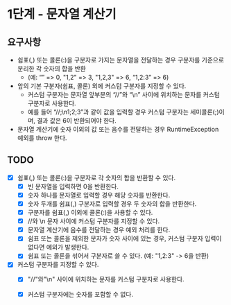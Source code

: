 # 1단계 - 문자열 계산기

## 요구사항

* 쉼표(,) 또는 콜론(:)을 구분자로 가지는 문자열을 전달하는 경우 구분자를 기준으로 분리한 각 숫자의 합을 반환 
  - (예: “” => 0, "1,2" => 3, "1,2,3" => 6, “1,2:3” => 6)
* 앞의 기본 구분자(쉼표, 콜론) 외에 커스텀 구분자를 지정할 수 있다. 
  * 커스텀 구분자는 문자열 앞부분의 “//”와 “\n” 사이에 위치하는 문자를 커스텀 구분자로 사용한다. 
  * 예를 들어 “//;\n1;2;3”과 같이 값을 입력할 경우 커스텀 구분자는 세미콜론(;)이며, 결과 값은 6이 반환되어야 한다.
* 문자열 계산기에 숫자 이외의 값 또는 음수를 전달하는 경우 RuntimeException 예외를 throw 한다.

## TODO
* [x] 쉼표(,) 또는 콜론(:)을 구분자로 각 숫자의 합을 반환할 수 있다.
  * [x] 빈 문자열을 입력하면 0을 반환한다.
  * [x] 숫자 하나를 문자열로 입력할 경우 해당 숫자를 반환한다.
  * [x] 숫자 두개를 쉼표(,) 구분자로 입력할 경우 두 숫자의 합을 반환한다.
  * [x] 구분자를 쉼표(,) 이외에 콜론(:)을 사용할 수 있다.
  * [x] //와 \n 문자 사이에 커스텀 구분자를 지정할 수 있다.
  * [x] 문자열 계산기에 음수를 전달하는 경우 예외 처리를 한다.
  * [x] 쉼표 또는 콜론을 제외한 문자가 숫자 사이에 있는 경우, 커스텀 구분자 입력이 없다면 예외가 발생한다.
  * [x] 쉼표 또는 콜론을 섞어서 구분자로 쓸 수 있다. (예: "1,2:3" -> 6을 반환)
* [x] 커스텀 구분자를 지정할 수 있다.
  * [x] "//"와"\n" 사이에 위치하는 문자를 커스텀 구분자로 사용한다.
  * [x] 커스텀 구분자에는 숫자를 포함할 수 없다.


